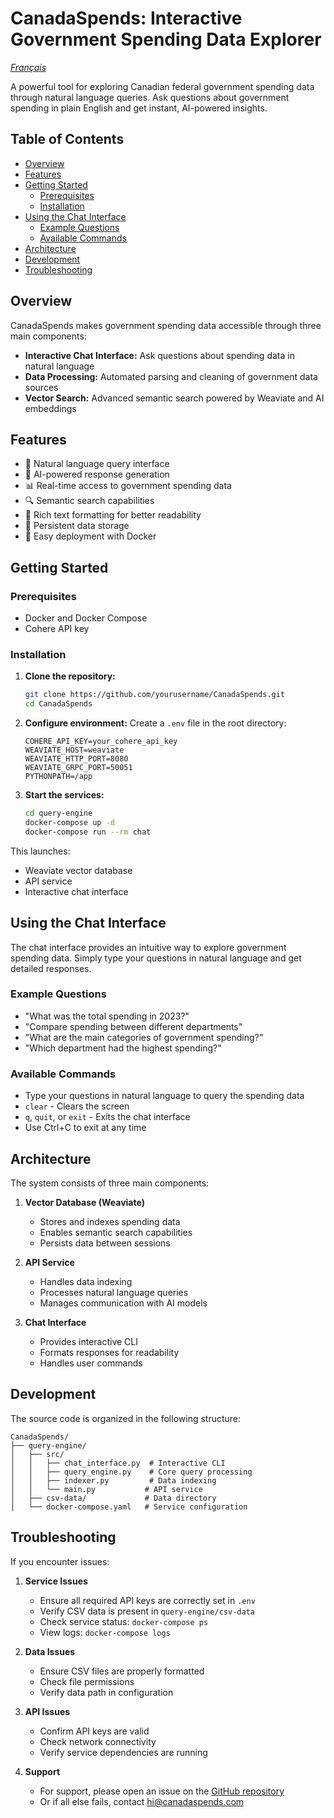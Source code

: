 # CanadaSpends: Interactive Government Spending Data Explorer

*[Français](README.fr.md)*

A powerful tool for exploring Canadian federal government spending data through natural language queries. Ask questions about government spending in plain English and get instant, AI-powered insights.

## Table of Contents
- [Overview](#overview)
- [Features](#features)
- [Getting Started](#getting-started)
  - [Prerequisites](#prerequisites)
  - [Installation](#installation)
- [Using the Chat Interface](#using-the-chat-interface)
  - [Example Questions](#example-questions)
  - [Available Commands](#available-commands)
- [Architecture](#architecture)
- [Development](#development)
- [Troubleshooting](#troubleshooting)

## Overview

CanadaSpends makes government spending data accessible through three main components:
- **Interactive Chat Interface:** Ask questions about spending data in natural language
- **Data Processing:** Automated parsing and cleaning of government data sources
- **Vector Search:** Advanced semantic search powered by Weaviate and AI embeddings

## Features

- 💬 Natural language query interface
- 🤖 AI-powered response generation
- 📊 Real-time access to government spending data
- 🔍 Semantic search capabilities
- 🎨 Rich text formatting for better readability
- 🔄 Persistent data storage
- 🐳 Easy deployment with Docker

## Getting Started

### Prerequisites

- Docker and Docker Compose
- Cohere API key

### Installation

1. **Clone the repository:**
   ```bash
   git clone https://github.com/yourusername/CanadaSpends.git
   cd CanadaSpends
   ```

2. **Configure environment:**
   Create a `.env` file in the root directory:
   ```env
   COHERE_API_KEY=your_cohere_api_key
   WEAVIATE_HOST=weaviate
   WEAVIATE_HTTP_PORT=8080
   WEAVIATE_GRPC_PORT=50051
   PYTHONPATH=/app
   ```

3. **Start the services:**
   ```bash
   cd query-engine
   docker-compose up -d
   docker-compose run --rm chat
   ```

This launches:
- Weaviate vector database
- API service
- Interactive chat interface

## Using the Chat Interface

The chat interface provides an intuitive way to explore government spending data. Simply type your questions in natural language and get detailed responses.

### Example Questions

- "What was the total spending in 2023?"
- "Compare spending between different departments"
- "What are the main categories of government spending?"
- "Which department had the highest spending?"

### Available Commands

- Type your questions in natural language to query the spending data
- `clear` - Clears the screen
- `q`, `quit`, or `exit` - Exits the chat interface
- Use Ctrl+C to exit at any time

## Architecture

The system consists of three main components:

1. **Vector Database (Weaviate)**
   - Stores and indexes spending data
   - Enables semantic search capabilities
   - Persists data between sessions

2. **API Service**
   - Handles data indexing
   - Processes natural language queries
   - Manages communication with AI models

3. **Chat Interface**
   - Provides interactive CLI
   - Formats responses for readability
   - Handles user commands

## Development

The source code is organized in the following structure:

```
CanadaSpends/
├── query-engine/
│   ├── src/
│   │   ├── chat_interface.py  # Interactive CLI
│   │   ├── query_engine.py    # Core query processing
│   │   ├── indexer.py         # Data indexing
│   │   └── main.py           # API service
│   ├── csv-data/             # Data directory
│   └── docker-compose.yaml   # Service configuration
```

## Troubleshooting

If you encounter issues:

1. **Service Issues**
   - Ensure all required API keys are correctly set in `.env`
   - Verify CSV data is present in `query-engine/csv-data`
   - Check service status: `docker-compose ps`
   - View logs: `docker-compose logs`

2. **Data Issues**
   - Ensure CSV files are properly formatted
   - Check file permissions
   - Verify data path in configuration

3. **API Issues**
   - Confirm API keys are valid
   - Check network connectivity
   - Verify service dependencies are running

4. **Support**
    - For support, please open an issue on the [GitHub repository](https://github.com/yourusername/CanadaSpends/issues)
    - Or if all else fails, contact [hi@canadaspends.com](mailto:hi@canadaspends.com)
